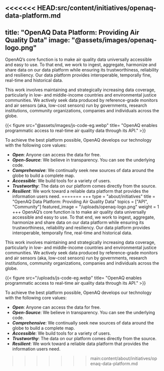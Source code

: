<<<<<<< HEAD:src/content/initiatives/openaq-data-platform.md
---
title: "OpenAQ Data Platform: Providing Air Quality Data"
image: "@assets/images/openaq-logo.png"
---

OpenAQ’s core function is to make air quality data universally accessible and easy to use. To that end, we work to ingest, aggregate, harmonize and share data on our data platform while ensuring its trustworthiness, reliability and resiliency. Our data platform provides interoperable, temporally fine, real-time and historical data.

This work involves maintaining and strategically increasing data coverage, particularly in low- and middle-income countries and environmental justice communities. We actively seek data produced by reference-grade monitors and air sensors (aka, low-cost sensors) run by governments, research institutions, community organizations, companies and individuals across the globe.

{{< figure src="@assets/images/js-code-eg.webp" title= "OpenAQ enables programmatic access to real-time air quality data through its API." >}}

To achieve the best platform possible, OpenAQ develops our technology with the following core values:

- **_Open_**: Anyone can access the data for free.
- **_Open-Source_**: We believe in transparency. You can see the underlying code.
- **_Comprehensive_**: We continually seek new sources of data around the globe to build a complete map.
- **_Accessible_**: We build tools for a variety of users.
- **_Trustworthy_**: The data on our platform comes directly from the source.
- **_Resilient_**: We work toward a reliable data platform that provides the information users need.
=======
+++
type = "about/initiatives"
title = "OpenAQ Data Platform: Providing Air Quality Data"
topics = ["API", "Community"]
featured_image = "/uploads/openaq-logo.png"
weight = 1
+++
OpenAQ’s core function is to make air quality data universally accessible and easy to use. To that end, we work to ingest, aggregate, harmonize and share data on our data platform while ensuring its trustworthiness, reliability and resiliency. Our data platform provides interoperable, temporally fine, real-time and historical data. 

This work involves maintaining and strategically increasing data coverage, particularly in low- and middle-income countries and environmental justice communities. We actively seek data produced by reference-grade monitors and air sensors (aka, low-cost sensors) run by governments, research institutions, community organizations, companies and individuals across the globe.

{{< figure src="/uploads/js-code-eg.webp" title= "OpenAQ enables programmatic access to real-time air quality data through its API." >}}  

To achieve the best platform possible, OpenAQ develops our technology with the following core values:

* ***Open***: Anyone can access the data for free.
* ***Open-Source***: We believe in transparency. You can see the underlying code.
* ***Comprehensive***: We continually seek new sources of data around the globe to build a complete map.
* ***Accessible***: We build tools for a variety of users.
* ***Trustworthy***: The data on our platform comes directly from the source. 
* ***Resilient***: We work toward a reliable data platform that provides the information users need.
>>>>>>> main:content/about/initiatives/openaq-data-platform.md
